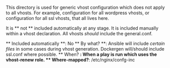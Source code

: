 This directory is used for generic vhost configuration which does not apply to all vhosts. For example, configuration for all wordpress vhosts, or configuration for all ssl vhosts, that all lives here.

It is ** not ** included automatically at any stage. It is included manually within a vhost declaration. All vhosts *should* include the general.conf.

** Included automatically **: No
** By what? **: Ansible will include *certain files* in some cases during vhost generation. Dockergen will/should include ssl.conf where possible.
** When? **: When a play is run which uses the vhost-renew role.
** Where-mapped?**: /etc/nginx/confg-inc